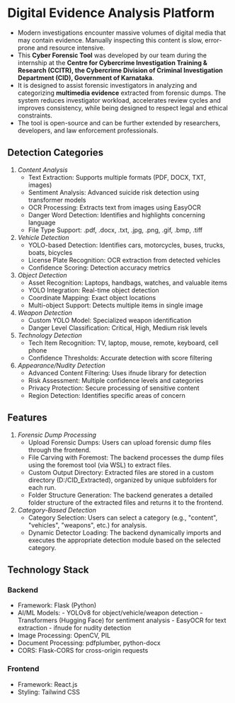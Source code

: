 # Digital Evidence Analysis Platform

- Modern investigations encounter massive volumes of digital media that may contain evidence. Manually inspecting this content is slow, error-prone and resource intensive.
- This **Cyber Forensic Tool** was developed by our team during the internship at the **Centre for Cybercrime Investigation Training & Research (CCITR), the Cybercrime Division of Criminal Investigation Department (CID), Government of Karnataka**.  
- It is designed to assist forensic investigators in analyzing and categorizing **multimedia evidence** extracted from forensic dumps. The system reduces investigator workload, accelerates review cycles and improves consistency, while being designed to respect legal and ethical constraints.
- The tool is open-source and can be further extended by researchers, developers, and law enforcement professionals.

## Detection Categories

1. *Content Analysis*
      - Text Extraction: Supports multiple formats (PDF, DOCX, TXT, images)
      - Sentiment Analysis: Advanced suicide risk detection using transformer models
      - OCR Processing: Extracts text from images using EasyOCR
      - Danger Word Detection: Identifies and highlights concerning language
      - File Type Support: .pdf, .docx, .txt, .jpg, .png, .gif, .bmp, .tiff
2. *Vehicle Detection* 
      - YOLO-based Detection: Identifies cars, motorcycles, buses, trucks, boats, bicycles
      - License Plate Recognition: OCR extraction from detected vehicles
      - Confidence Scoring: Detection accuracy metrics
3. *Object Detection* 
      - Asset Recognition: Laptops, handbags, watches, and valuable items
      - YOLO Integration: Real-time object detection
      - Coordinate Mapping: Exact object locations
      - Multi-object Support: Detects multiple items in single image
4. *Weapon Detection* 
      - Custom YOLO Model: Specialized weapon identification
      - Danger Level Classification: Critical, High, Medium risk levels
5. *Technology Detection* 
      - Tech Item Recognition: TV, laptop, mouse, remote, keyboard, cell phone
      - Confidence Thresholds: Accurate detection with score filtering
6. *Appearance/Nudity Detection* 
      - Advanced Content Filtering: Uses ifnude library for detection
      - Risk Assessment: Multiple confidence levels and categories
      - Privacy Protection: Secure processing of sensitive content
      - Region Detection: Identifies specific areas of concern
  
## Features

1. *Forensic Dump Processing*
      - Upload Forensic Dumps: Users can upload forensic dump files through the frontend.
      - File Carving with Foremost: The backend processes the dump files using the foremost tool (via WSL) to extract files.
      - Custom Output Directory: Extracted files are stored in a custom directory (D:/CID_Extracted), organized by unique subfolders for each run.
      - Folder Structure Generation: The backend generates a detailed folder structure of the extracted files and returns it to the frontend.
2. *Category-Based Detection*
      - Category Selection: Users can select a category (e.g., "content", "vehicles", "weapons", etc.) for analysis.
      - Dynamic Detector Loading: The backend dynamically imports and executes the appropriate detection module based on the selected category.

## Technology Stack

### Backend

- Framework: Flask (Python)
- AI/ML Models:
      - YOLOv8 for object/vehicle/weapon detection
      - Transformers (Hugging Face) for sentiment analysis
      - EasyOCR for text extraction
      - ifnude for nudity detection
- Image Processing: OpenCV, PIL
- Document Processing: pdfplumber, python-docx
- CORS: Flask-CORS for cross-origin requests

### Frontend

- Framework: React.js
- Styling: Tailwind CSS
